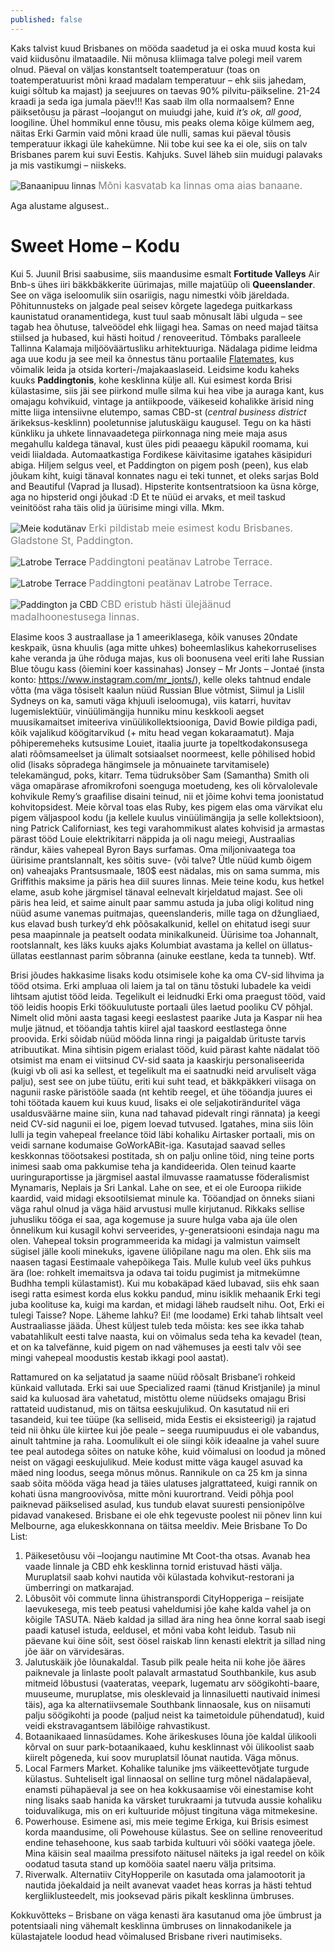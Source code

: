 ```yaml
---
published: false
---
```

Kaks talvist kuud Brisbanes on mööda saadetud ja ei oska muud kosta kui vaid kiidusõnu ilmataadile. Nii mõnusa kliimaga talve polegi meil varem olnud. Päeval on väljas konstantselt toatemperatuur (toas on toatemperatuurist mõni kraad madalam temperatuur – ehk siis jahedam, kuigi sõltub ka majast) ja seejuures on taevas 90% pilvitu-päikseline. 21-24 kraadi ja seda iga jumala päev!!! Kas saab ilm olla normaalsem? Enne päiksetõusu ja pärast –loojangut on muiudgi jahe, kuid _it’s ok, all good_, loogiline. Ühel hommikul enne tõusu, mis peaks olema kõige külmem aeg, näitas Erki Garmin vaid mõni kraad üle nulli, samas kui päeval tõusis temperatuur ikkagi üle kahekümne. Nii tobe kui see ka ei ole, siis on talv Brisbanes parem kui suvi Eestis. Kahjuks. Suvel läheb siin muidugi palavaks ja mis vastikumgi – niiskeks. 

![Banaanipuu linnas](/images/bananatree.jpg "Banaanipuu linnas")
<font color="grey" size="3">Mõni kasvatab ka linnas oma aias banaane.</font>

Aga alustame algusest..

# Sweet Home – Kodu
Kui 5. Juunil Brisi saabusime, siis maandusime esmalt **Fortitude Valleys** Air Bnb-s ühes iiri bäkkbäkkerite üürimajas, mille majatüüp oli **Queenslander**. See on väga iseloomulik siin osariigis, nagu nimestki võib järeldada. Põhitunnusteks on jalgade peal seisev kõrgete lagedega puitkarkass kaunistatud oranamentidega, kust tuul saab mõnusalt läbi ulguda – see tagab hea õhutuse, talveöödel ehk liigagi hea. Samas on need majad täitsa stiilsed ja hubased, kui hästi hoitud / renoveeritud. Tõmbaks paralleele Tallinna Kalamaja miljööväärtusliku arhitektuuriga. Nädalaga pidime leidma aga uue kodu ja see meil ka õnnestus tänu portaalile [Flatemates](Flatemates.com.au), kus võimalik leida ja otsida  korteri-/majakaaslaseid. Leidsime kodu kaheks kuuks **Paddingtonis**, kohe kesklinna külje all. Kui esimest korda Brisi külastasime, siis jäi see piirkond mulle silma kui hea vibe ja auraga kant, kus omajagu kohvikuid, vintage ja antiikpoode, väikeseid kohalikke ärisid ning mitte liiga intensiivne elutempo, samas CBD-st (_central business district_ ärikeksus-kesklinn) pooletunnise jalutuskäigu kaugusel. Tegu on ka hästi künkliku ja uhkete linnavaadetega piirkonnaga ning meie maja asus megahullu kaldega tänaval, kust üles pidi peaaegu käpukil roomama, kui veidi liialdada. Automaatkastiga Fordikese käivitasime igatahes käsipiduri abiga. Hiljem selgus veel, et Paddington on pigem posh (peen), kus elab jõukam kiht, kuigi tänaval konnates nagu ei teki tunnet, et oleks sarjas Bold and Beautiful (Vaprad ja Ilusad). Hipsterite kontsentratsioon ka üsna kõrge, aga no hipsterid ongi jõukad :D Et te nüüd ei arvaks, et meil taskud veinitööst raha täis olid ja üürisime mingi villa. Mkm. 

![Meie kodutänav](/images/gladstone_st.jpg "Meie kodutänav")
<font color="grey" size="3">Erki pildistab meie esimest kodu Brisbanes. Gladstone St, Paddington.</font>

![Latrobe Terrace](/images/paddington4.jpg "Latrobe Terrace")
<font color="grey" size="3">Paddingtoni peatänav Latrobe Terrace.</font>

![Latrobe Terrace](/images/paddington3.jpg "Latrobe Terrace")
<font color="grey" size="3">Paddingtoni peatänav Latrobe Terrace.</font>

![Paddington ja CBD](/images/paddington2.jpg "Paddington ja CBD")
<font color="grey" size="3">CBD eristub hästi ülejäänud madalhoonestusega linnas.</font>

Elasime koos 3 austraallase ja 1 ameeriklasega, kõik vanuses 20ndate keskpaik, üsna khuulis (aga mitte uhkes) boheemlaslikus kahekorruselises kahe veranda ja ühe rõduga majas, kus oli boonusena veel eriti lahe Russian Blue tõugu kass (õiemini koer kassinahas) Jonsey – Mr Jonts – Jontaé (insta konto: https://www.instagram.com/mr_jonts/), kelle oleks tahtnud endale võtta (ma väga tõsiselt kaalun nüüd Russian Blue võtmist, Siimul ja Lislil Sydneys on ka, samuti väga khjuuli iseloomuga), viis katarri, huvitav lugemislektüür, vinüülimängija hunniku minu keskkooli aegset muusikamaitset imiteeriva vinüülikollektsiooniga, David Bowie pildiga padi, kõik vajalikud köögitarvikud (+ mitu head vegan kokaraamatut). Maja põhiperemeheks kutsusime Louiet, itaalia juurte ja topeltkodakonsusega alati rõõmsameelset ja ülimalt sotsiaalset noormeest, kelle põhilised hobid olid (lisaks sõpradega hängimsele ja mõnuainete tarvitamisele) telekamängud, poks, kitarr. Tema tüdruksõber Sam (Samantha) Smith oli väga omapärase afromikrofoni soenguga moetudeng, kes  oli kõrvalolevale kohvikule Remy’s graafilise disaini teinud, nii et jõime kohvi tema joonistatud kohvitopsidest. Meie kõrval toas elas Ruby, kes pigem elas oma värvikat elu pigem väljaspool kodu (ja kellele kuulus vinüülimängija ja selle kollektsioon), ning Patrick Californiast, kes tegi varahommikust alates kohvisid ja armastas pärast tööd Louie elektrikitarri näppida ja oli nagu meiegi, Austraalias rändur, käies vahepeal Byron Bays surfamas. Oma miljonivaatega toa üürisime prantslannalt, kes sõitis suve- (või talve? Ütle nüüd kumb õigem on) vaheajaks Prantsusmaale, 180$ eest nädalas, mis on sama summa, mis Griffithis maksime ja päris hea diil suures linnas.  Meie teine kodu, kus hetkel elame, asub kohe järgmisel tänaval eelnevalt kirjeldatud majast. See oli päris hea leid, et saime ainult paar sammu astuda ja juba oligi kolitud ning nüüd asume vanemas puitmajas, queenslanderis, mille taga on džungliaed, kus elavad bush turkey’d ehk põõsakalkunid, kellel on ehitatud isegi suur pesa maapinnale ja peatselt oodata minikalkuneid. Üürisime toa Johannalt, rootslannalt, kes läks kuuks ajaks Kolumbiat avastama ja kellel on üllatus-üllatas eestlannast parim sõbranna (ainuke eestlane, keda ta tunneb). Wtf. 

Brisi jõudes hakkasime lisaks kodu otsimisele kohe ka oma CV-sid lihvima ja tööd otsima. Erki ampluaa oli laiem ja tal on tänu tõstuki lubadele ka veidi lihtsam ajutist tööd leida. Tegelikult ei leidnudki Erki oma praegust tööd, vaid töö leidis hoopis Erki töökuulutuste portaali üles laetud pooliku CV põhjal. Nimelt olid mõni aasta tagasi keegi eeslastest paarike Juta ja Kaspar nii hea mulje jätnud, et tööandja tahtis kiirel ajal taaskord eestlastega õnne proovida. Erki sõidab nüüd mööda linna ringi ja paigaldab ürituste tarvis atribuutikat. Mina sihtisin pigem erialast tööd, kuid pärast kahte nädalat töö otsimist ma enam ei viitsinud CV-sid saata ja kaaskirju personaliseerida (kuigi vb oli asi ka sellest, et tegelikult ma ei saatnudki neid arvuliselt väga palju), sest see on jube tüütu, eriti kui suht tead, et bäkkpäkkeri viisaga on nagunii raske päristööle saada (nt kehtib reegel, et ühe tööandja juures ei tohi töötada kauem kui kuus kuud, lisaks ei ole seljakotiränduritel väga usaldusväärne maine siin, kuna nad tahavad pidevalt ringi rännata) ja keegi neid CV-sid nagunii ei loe, pigem loevad tutvused. Igatahes, mina siis lõin lulli ja tegin  vahepeal freelance töid läbi kohaliku Airtasker portaali, mis on veidi sarnane kodumaise GoWorkABit-iga. Kasutajad saavad selles keskkonnas tööotsakesi postitada, sh on palju online töid, ning teine ports inimesi saab oma pakkumise teha ja kandideerida. Olen teinud kaarte uuringuraportisse ja järgmisel aastal ilmuvasse raamatusse föderalismist Mynamaris, Neplais ja Sri Lankal. Lahe on see, et ei ole Euroopa riikide kaardid, vaid midagi eksootilsiemat minule ka. Tööandjad on õnneks siiani väga rahul olnud ja väga häid arvustusi mulle kirjutanud. Rikkaks sellise juhusliku tööga ei saa, aga kogemuse ja suure hulga vaba aja üle olen õnnelikum kui kusagil kohvi serveerides, y-generatsiooni esindaja nagu ma olen. Vahepeal toksin programmeerida ka midagi ja valmistun vaimselt sügisel jälle kooli minekuks, igavene üliõpilane nagu ma olen. Ehk siis ma naasen tagasi Eestimaale vahepõikega Tais. Mulle kulub veel üks puhkus ära (loe: rohkelt imemaitsva ja odava tai toidu pugimist ja mitmekümne Budhha templi külastamist). Kui mu kobakäpad käed lubavad, siis ehk saan isegi ratta esimest korda elus kokku pandud, minu isiklik mehaanik Erki tegi juba koolituse ka, kuigi ma kardan, et midagi läheb raudselt nihu. Oot, Erki ei tulegi Taisse? Nope. Läheme lahku? Ei! (me loodame) Erki tahab lihtsalt veel Austraaliasse jääda. Ühest küljest tuleb teda mõista: kes see ikka tahab vabatahlikult eesti talve naasta, kui on võimalus seda teha ka kevadel (tean, et on ka talvefänne, kuid pigem on nad vähemuses ja eesti talv või see mingi vahepeal moodustis kestab ikkagi pool aastat). 

Rattamured on ka seljatatud ja saame nüüd rõõsalt Brisbane’i rohkeid künkaid vallutada. Erki sai uue Specialized raami (tänud Kristjanile) ja minul said ka kuluosad ära vahetatud, mistõttu oleme nüüdseks omajagu Brisi rattateid uudistanud, mis on täitsa eeskujulikud. On kasutatud nii eri tasandeid, kui tee tüüpe (ka selliseid, mida Eestis ei eksisteerigi) ja rajatud teid nii õhku üle kiirtee kui jõe peale – seega ruumipuudus ei ole vabandus, ainult tahtmine ja raha. Loomulikult ei ole siingi kõik ideaalne ja vahel suure tee peal autodega sõites on natuke kõhe, kuid võimalusi on loodud ja mõned neist on vägagi eeskujulikud. Meie kodust mitte väga kaugel asuvad ka mäed ning loodus, seega mõnus mõnus. Rannikule on ca 25 km ja sinna saab sõita mööda väga head ja täies ulatuses jalgrattateed, kuigi rannik on kohati üsna mangroovivõsa, mitte mõni kuurortrand. Veidi põhja pool paiknevad päikselised asulad, kus tundub elavat suuresti pensionipõlve pidavad vanakesed. 
Brisbane ei ole ehk tegevuste poolest nii põnev linn kui Melbourne, aga elukeskkonnana on täitsa meeldiv.
Meie Brisbane To Do List:
1.	Päikesetõusu või –loojangu nautimine Mt Coot-tha otsas. Avanab hea vaade linnale ja CBD ehk kesklinna tornid eristuvad hästi välja. Muruplatsil saab kohvi nautida või külastada kohvikut-restorani ja ümberringi on matkarajad.
2.	Lõbusõit või commute linna ühistranspordi CityHopperiga – reisijate laevukesega, mis teeb peatusi vaheldumisi jõe kahe kalda vahel ja on kõigile TASUTA. Näeb kaldad ja sillad ära ning hea õnne korral saab isegi paadi katusel istuda, eeldusel, et mõni vaba koht leidub. Tasub nii päevane kui öine sõit, sest öösel raiskab linn kenasti elektrit ja sillad ning jõe äär on värvidesäras. 
3.	 Jalutuskäik jõe lõunakaldal. Tasub pilk peale heita nii kohe jõe ääres paiknevale ja linlaste poolt palavalt armastatud Southbankile, kus asub mitmeid lõbustusi (vaateratas, veepark, lugematu arv söögikohti-baare, muuseume, muruplatse, mis olesklevaid ja linnasiluetti nautivaid inimesi täis), aga ka alternatiivsemale Southbank linnaosale, kus on niisamuti palju söögikohti ja poode (paljud neist ka taimetoidule pühendatud), kuid veidi ekstravagantsem läbilõige rahvastikust. 
4.	Botaanikaaed linnasüdames. Kohe ärikeskuses lõuna jõe kaldal ülikooli kõrval on suur park-botaanikaaed, kuhu kesklinnast või ülikoolist saab kiirelt põgeneda, kui soov muruplatsil lõunat nautida. Väga mõnus. 
5.	Local Farmers Market. Kohalike talunike jms väikeettevõtjate turgude külastus. Suhteliselt igal linnaosal on selline turg mõnel nädalapäeval, enamsti pühapäeval ja see on hea kokkusaamise või einestamise koht ning lisaks saab hanida ka värsket turukraami ja tutvuda aussie kohaliku toiduvalikuga, mis on eri kultuuride mõjust tingituna väga mitmekesine.
6.	Powerhouse. Esimene asi, mis meie tegime Erkiga, kui Brisis esimest korda maandusime, oli Powehouse külastus. See on selline renoveeritud endine tehasehoone, kus saab tarbida kultuuri või sööki vaatega jõele. Mina käisin seal maailma pressifoto näitusel näiteks ja igal reedel on kõik oodatud tasuta stand up komööia saatel naeru välja pritsima. 
7.	Riverwalk. Alternatiiv CityHopperile on kasutada oma jalamootorit ja nautida jõekaldaid ja neilt avanevat vaadet heas korras ja hästi tehtud kergliiklusteedelt, mis jooksevad päris pikalt kesklinna ümbruses. 

Kokkuvõtteks – Brisbane on väga kenasti ära kasutanud oma jõe ümbrust ja potentsiaali ning vähemalt kesklinna ümbruses on linnakodanikele ja külastajatele loodud head võimalused Brisbane riveri nautimiseks.  

